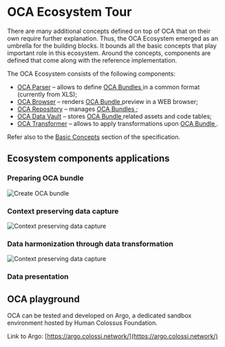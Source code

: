 # OCA Ecosystem Tour

There are many additional concepts defined on top of OCA that on their own require further explanation. Thus, the OCA Ecosystem emerged as an umbrella for the building blocks. It bounds all the basic concepts that play important role in this ecosystem.  Around the concepts, components are defined that come along with the reference implementation.

The OCA Ecosystem consists of the following components:
- [OCA Parser](/ecosystem/oca-parser) – allows to define [ OCA Bundles ](/ecosystem/oca-bundle) in a common format (currently from XLS);
- [OCA Browser](/ecosystem/oca-browser) – renders [ OCA Bundle ](/ecosystem/oca-bundle) preview in a WEB browser;
- [OCA Repository](/ecosystem/oca-repository) – manages [ OCA Bundles ](/ecosystem/oca-bundle);
- [OCA Data Vault](/ecosystem/oca-data-vault) – stores [ OCA Bundle ](/ecosystem/oca-bundle) related assets and code tables;
- [OCA Transformer](/ecosystem/oca-transformer) – allows to apply transformations upon [ OCA Bundle ](/ecosystem/oca-bundle).

Refer also to the [Basic Concepts](/specification/#basic-concepts) section of the specification.

## Ecosystem components applications

### Preparing OCA bundle

![Create OCA bundle](/images/create-oca-bundle.png)

### Context preserving data capture

![Context preserving data capture](/images/cont-pres-data-capture.png)

### Data harmonization through data transformation

![Context preserving data capture](/images/oca-transformation.png)

### Data presentation

## OCA playground

OCA can be tested and developed on Argo, a dedicated sandbox environment hosted
by Human Colossus Foundation.

Link to Argo: [https://argo.colossi.network/](https://argo.colossi.network/)
